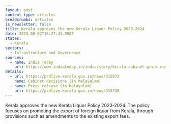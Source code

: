 ```yaml
---
layout: post
content_type: articles
breadcrumbs: articles
is_newsletter: false
title: Kerala approves the new Kerala Liquor Policy 2023-2024
date: 2023-08-02T16:27:41.090Z
states:
  - Kerala
sectors:
  - Infrastructure and Governance
sources:
  - name: India Today
    url: https://www.indiatoday.in/india/story/kerala-cabinet-gives-nod-to-new-liquor-policy-2412290-2023-07-27
details:
  - url: https://prdlive.kerala.gov.in/news/315672
    name: Cabinet decisions (in Malayalam)
  - name: Press release (in Malayalam)
    url: https://prdlive.kerala.gov.in/news/315738
---
```

Kerala approves the new Kerala Liquor Policy 2023-2024. The policy focuses on promoting the export of foreign liquor from Kerala, through provisions such as amendments to the existing export fees.
